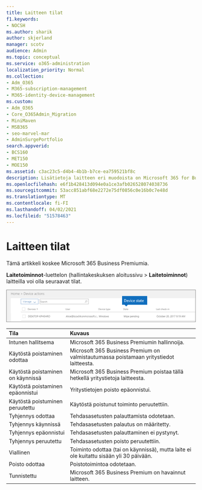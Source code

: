 ```yaml
---
title: Laitteen tilat
f1.keywords:
- NOCSH
ms.author: sharik
author: skjerland
manager: scotv
audience: Admin
ms.topic: conceptual
ms.service: o365-administration
localization_priority: Normal
ms.collection:
- Adm_O365
- M365-subscription-management
- M365-identity-device-management
ms.custom:
- Adm_O365
- Core_O365Admin_Migration
- MiniMaven
- MSB365
- seo-marvel-mar
- AdminSurgePortfolio
search.appverid:
- BCS160
- MET150
- MOE150
ms.assetid: c3ac23c5-d4b4-4b1b-b7ce-ea759521bf8c
description: Lisätietoja laitteen eri muodoista on Microsoft 365 for Businessin hallintakeskuksen aloitussivun Laitetoiminnot-luettelossa.
ms.openlocfilehash: e6f1b428413d094e0a1ce3afb026528074038736
ms.sourcegitcommit: 53acc851abf68e2272e75df0856c0e16b0c7e48d
ms.translationtype: MT
ms.contentlocale: fi-FI
ms.lasthandoff: 04/02/2021
ms.locfileid: "51578463"
---
```

# <a name="device-states"></a>Laitteen tilat

Tämä artikkeli koskee Microsoft 365 Business Premiumia.

**Laitetoiminnot**-luettelon (hallintakeskuksen aloitussivu \> **Laitetoiminnot**) laitteilla voi olla seuraavat tilat.
  
![In the Device actions list, you can see the Devices states.](../media/a621c47e-45d9-4e1a-beb9-c03254d40c1d.png)
  
|**Tila**|**Kuvaus**|
|:-----|:-----|
|Intunen hallitsema  <br/> |Microsoft 365 Business Premiumin hallinnoija.  <br/> |
|Käytöstä poistaminen odottaa  <br/> |Microsoft 365 Business Premium on valmistautumassa poistamaan yritystiedot laitteesta.  <br/> |
|Käytöstä poistaminen on käynnissä  <br/> |Microsoft 365 Business Premium poistaa tällä hetkellä yritystietoja laitteesta.  <br/> |
|Käytöstä poistaminen epäonnistui  <br/> | Yritystietojen poisto epäonnistui.  <br/> |
|Käytöstä poistuminen peruutettu  <br/> |Käytöstä poistunut toiminto peruutettiin.  <br/> |
|Tyhjennys odottaa  <br/> |Tehdasasetusten palauttamista odotetaan.  <br/> |
|Tyhjennys käynnissä  <br/> |Tehdasasetusten palautus on määritetty.  <br/> |
|Tyhjennys epäonnistui  <br/> |Tehdasasetusten palauttaminen ei pystynyt.  <br/> |
|Tyhjennys peruutettu  <br/> |Tehdasasetusten poisto peruutettiin.  <br/> |
|Viallinen  <br/> |Toiminto odottaa (tai on käynnissä), mutta laite ei ole kuitattu sisään yli 30 päivään.  <br/> |
|Poisto odottaa  <br/> |Poistotoimintoa odotetaan.  <br/> |
|Tunnistettu  <br/> |Microsoft 365 Business Premium on havainnut laitteen.  <br/> |
   
